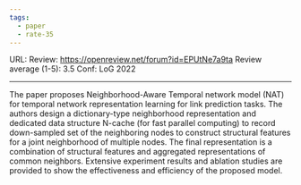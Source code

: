 ```yaml
---
tags:
  - paper
  - rate-35
---
```

URL: 
Review: https://openreview.net/forum?id=EPUtNe7a9ta
Review average (1-5): 3.5
Conf: LoG 2022

---

The paper proposes Neighborhood-Aware Temporal network model (NAT) for temporal network representation learning for link prediction tasks. The authors design a dictionary-type neighborhood representation and dedicated data structure N-cache (for fast parallel computing) to record down-sampled set of the neighboring nodes to construct structural features for a joint neighborhood of multiple nodes. The final representation is a combination of structural features and aggregated representations of common neighbors. Extensive experiment results and ablation studies are provided to show the effectiveness and efficiency of the proposed model.